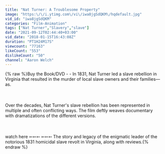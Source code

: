 ```yaml
---
title: "Nat Turner: A Troublesome Property"
image: "https:\/\/i.ytimg.com\/vi\/iwa8jgSdQKM\/hqdefault.jpg"
vid_id: "iwa8jgSdQKM"
categories: "Film-Animation"
tags: ["Nat Turner","Slavery","slave"]
date: "2021-09-12T02:44:40+03:00"
vid_date: "2018-01-15T16:43:08Z"
duration: "PT1H24M17S"
viewcount: "77163"
likeCount: "553"
dislikeCount: "50"
channel: "Aaron Welch"
---
```

{% raw %}Buy the Book/DVD - - In 1831, Nat Turner led a slave rebellion in Virginia that resulted in the murder of local slave owners and their families—as.<br /><br /><br /><br />Over the decades, Nat Turner's slave rebellion has been represented in multiple and often conflicting ways. The film deftly weaves documentary with dramatizations of the different versions.<br /><br /><br /><br />watch here ➳➳➳ ➳➳➳ The story and legacy of the enigmatic leader of the notorious 1831 homicidal slave revolt in Virginia, along with reviews.{% endraw %}
